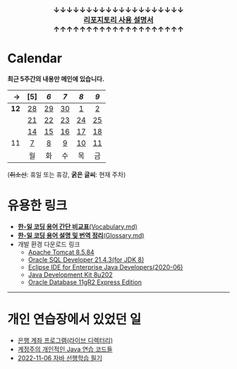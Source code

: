 ### <p align="center">↓↓↓↓↓↓↓↓↓↓↓↓↓↓↓↓↓↓↓↓<br><a href="https://github.com/Kade-JSL/JSL56-lectures/blob/main/999999_ETC/0_docs/Tutorial.md#%EB%8F%8C%EC%95%84%EC%98%A4%EC%85%A8%EB%82%98%EC%9A%94-%EC%9E%98-%ED%95%98%EC%85%A8%EC%8A%B5%EB%8B%88%EB%8B%A4"><b>리포지토리 사용 설명서</b></a><br>↑↑↑↑↑↑↑↑↑↑↑↑↑↑↑↑↑↑↑↑</p>

# Calendar

**최근 5주간의 내용만 메인에 있습니다.**

| → | [5] | _6_ | _7_ | _8_ | _9_ |
|--:|:-:|:-:|:-:|:-:|:-:|
| **12** | [28](/221125-221202_JAVA_AND_ORACLE/221128/) | [29](/221125-221202_JAVA_AND_ORACLE/221129/) | [30](/221125-221202_JAVA_AND_ORACLE/221130/) | [1](/221125-221202_JAVA_AND_ORACLE/221201/) | [2](/221125-221202_JAVA_AND_ORACLE/221202/) |
|| [21](/221011-221124_JAVA_BASICS/22-11/221121/) | [22](/221011-221124_JAVA_BASICS/22-11/221122/) | [23](/221011-221124_JAVA_BASICS/22-11/221123/) | [24](/221011-221024_JAVA_BASICS/22-11/221124/) | [25](/221125-221202_JAVA_AND_ORACLE/221125) |
|| [14](/221011-221124_JAVA_BASICS/22-11/221114/) | [15](/221011-221124_JAVA_BASICS/22-11/221115/) | [16](/221011-221124_JAVA_BASICS/22-11/221116/) | [17](/221011-221124_JAVA_BASICS/22-11/221117/) | [18](/221011-221124_JAVA_BASICS/22-11/221118/) |
| 11 | [7](/221011-221124_JAVA_BASICS/22-11/221107/) | [8](/221011-221124_JAVA_BASICS/22-11/221108/) | [9](/221011-221124_JAVA_BASICS/22-11/221109/) | [10](/221011-221124_JAVA_BASICS/22-11/221110/) | [11](/221011-221124_JAVA_BASICS/22-11/221111/) |
|| 월 | 화 | 수 | 목 | 금 |

(~~취소선~~: 휴일 또는 휴강, **굵은 글씨**: 현재 주차)

# 유용한 링크

- [**한-일 코딩 용어 간단 비교표**(Vocabulary.md)](/999999_ETC/0_docs/Vocabulary.md)
- [**한-일 코딩 용어 설명 및 번역 정리**(Glossary.md)](/999999_ETC/0_docs/Glossary.md)
- 개발 환경 다운로드 링크
    - [Apache Tomcat 8.5.84](https://dlcdn.apache.org/tomcat/tomcat-8/v8.5.84/bin/apache-tomcat-8.5.84-windows-x64.zip)
    - [Oracle SQL Developer 21.4.3(for JDK 8)](https://www.oracle.com/tools/downloads/sqldev-downloads-2143.html)
    - [Eclipse IDE for Enterprise Java Developers(2020-06)](https://www.eclipse.org/downloads/download.php?file=/technology/epp/downloads/release/2020-06/R/eclipse-jee-2020-06-R-win32-x86_64.zip)
    - [Java Development Kit 8u202](https://www.oracle.com/kr/java/technologies/javase/javase8-archive-downloads.html)
    - [Oracle Database 11gR2 Express Edition](https://www.oracle.com/database/technologies/xe-prior-release-downloads.html)
    
---

# 개인 연습장에서 있었던 일

- [은행 계좌 프로그램(라이브 디렉터리)](/999999_ETC/1_java/exercises/example-program/)
- [계정주의 개인적인 Java 연습 코드들](/999999_ETC/1_java/src/exercises/)
- [2022-11-06 자바 선행학습 필기](/999999_ETC/1_java/docs/221106_abstract.md)
